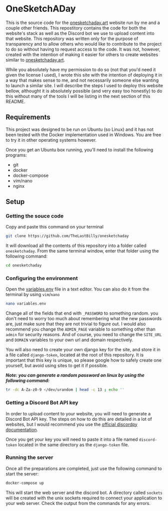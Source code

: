 # OneSketchADay
This is the source code for the [onesketchaday.art](onesketchaday.art) website run by me and a couple other friends. This repostitory contains the code for both the website's stack as well as the Discord bot we use to upload content into that website. This repository was written only for the purpose of transparency and to allow others who would like to contribute to the project to do so without having to request access to the code. It was not, however, created with the intention of making it easier for others to create websites similar to [onesketchaday.art](onesketchaday.art).

While you absolutely have my permission to do so (not that you'd need it given the license I used), I wrote this site with the intention of deploying it in a way that makes sense to me, and not necessarily someone else wanting to launch a similar site. I will describe the steps I used to deploy this website bellow, althought it is absolutely possible (and very easy too honestly) to do this without many of the tools I will be listing in the next section of this README.

## Requirements
This project was designed to be run on Ubuntu (so Linux) and it has not been tested with the Docker implementation used in Windows. You are free to try it in other operating systems however.

Once you get an Ubuntu box running, you'll need to install the following programs:
- git
- docker
- docker-compose
- vim/nano
- nginx

## Setup
### Getting the souce code
Copy and paste this command on your terminal
```bash
git clone https://github.com/TheLastBilly/onesketchaday
```

It will download all the contents of this repository into a folder called `onesketchaday`. From the same terminal window, enter that folder using the following command:
```bash
cd onesketchaday
```

### Configuring the environment
Open the [variables.env](/variables.env) file in a text editor. You can also do it from the terminal by using `vim`/`nano`
```bash
nano variables.env
```

Change all of the fields that end with `_PASSWORD` to something random. you don't need to worry too much about remembering what the new passwords are, just make sure that they are not trivial to figure out. I would also recommend you change the `ADMIN_PAGE` variable to something other than `admin` for security reasons. And of course, you need to change the `SITE_URL` and `DOMAIN` variables to your own url and domain respectively.

You will also need to create your own django key for the site, and store it in a file called `django-token`, located at the root of this repository. It is important that this key is unique, so please google how to safely create one yourself, but avoid using sites to get it if possible.

***Note: you can generate a random password on linux by using the following command:***
```bash
tr -dc A-Za-z0-9 </dev/urandom | head -c 13 ; echo ''
```

### Getting a Discord Bot API key
In order to upload content to your website, you will need to generate a Discord Bot API key. The steps on how to do this are detailed in a lot of websites, but I would recommend you use the [official discordpy documentation](https://discordpy.readthedocs.io/en/stable/discord.html).

Once you get your key you will need to paste it into a file named `discord-token` located in the same directory as the `django-token` file.

### Running the server
Once all the preparations are completed, just use the following command to start the server:
```bash
docker-compose up
```

This will start the web server and the discord bot. A directory called `sockets` will be created with the unix sockets required to connect your application to your web server. Check the output from the commands for any errors.